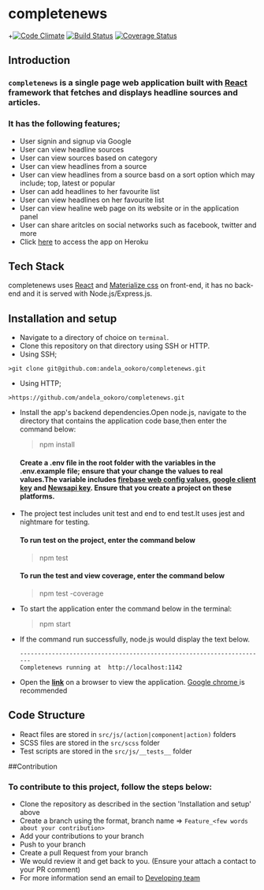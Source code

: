 # completenews
+[![Code Climate](https://codeclimate.com/github/andela-ookoro/completenews.svg)](https://codeclimate.com/github/andela-ookoro/completenews) [![Build Status](https://travis-ci.org/andela-ookoro/completenews.svg)](https://travis-ci.org/andela-ookoro/completenews)
[![Coverage Status](https://coveralls.io/repos/github/andela-ookoro/completenews/badge.svg?branch=master)](https://coveralls.io/github/andela-ookoro/completenews?branch=master)

## Introduction
### **`completenews`** is a single page web application built with [React](https://facebook.github.io/react/) framework that fetches and displays headline sources and articles.
### It has the following features;
  * User signin and signup via Google
  * User can view headline sources
  * User can view sources based on category
  * User can view headlines from a source
  * User can view headlines from a source basd on a sort option which may include; top, latest or popular
  * User can add headlines to her favourite list
  * User can view headlines on her favourite list
  * User can view healine web page on its website or in the application panel
  * User can share aritcles on social networks such as facebook, twitter and more
*  Click [here](http://completenews.herokuapp.com/) to access the app on Heroku

## Tech Stack
completenews uses [React](https://facebook.github.io/react/) and [Materialize css](http://materializecss.com/) on front-end, it has no back-end and it is served with Node.js/Express.js.

## Installation and setup
*  Navigate to a directory of choice on `terminal`.
*  Clone this repository on that directory using SSH or HTTP.
  *  Using SSH;

    >git clone git@github.com:andela_ookoro/completenews.git

  *  Using HTTP;

    >https://github.com/andela_ookoro/completenews.git


* Install the app's backend dependencies.Open node.js, navigate to the directory that contains the application code base,then enter the command below:
   >npm install
   #### Create a .env file in the root folder with the variables in the .env.example file; ensure that your change the values to real values.The variable includes [firebase web config values](console.firebase.google.com), [google client key](console.developers.google.com/) and [Newsapi key](newsapi.org). Ensure that you create a project on these platforms.
* The project test includes unit test and end to end test.It uses jest and nightmare for testing.
  #### To run test on the project, enter the command below
  > npm test
  #### To run the test and view coverage, enter the command below
  > npm test -coverage

* To start the application enter the command below in the terminal:
   >npm start
* If the command run successfully, node.js would display the text below.

  ```
  ----------------------------------------------------------------------
  Completenews running at  http://localhost:1142

  ```
* Open the  **[link](http://localhost:1142)** on a browser to view the application.
  [Google chrome ](https://www.google.com/chrome/) is recommended 

## Code Structure
* React files are stored in `src/js/(action|component|action)` folders
* SCSS files  are stored in the `src/scss` folder
* Test scripts are stored in the `src/js/__tests__` folder

##Contribution
 ### To contribute to this project, follow the steps below:
  * Clone the repository as described in the section 'Installation and setup' above
  * Create a branch using the format, branch name => `Feature_<few words about your contribution>` 
  * Add your contributions to your branch
  * Push to your branch
  * Create a pull Request from your branch
  * We would review it and get back to you. (Ensure your attach a contact to your PR comment)
  * For more information send an email to  [Developing team](okwudiri.okoro@andela.com)


